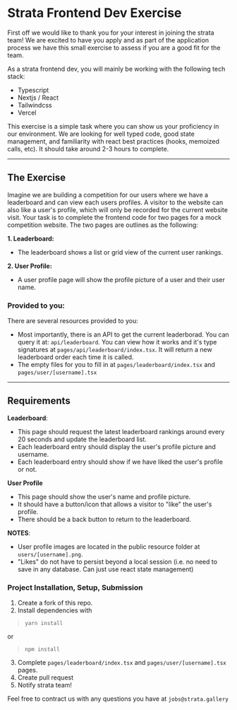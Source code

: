 # Strata Frontend Dev Exercise

First off we would like to thank you for your interest in joining the strata team! We are excited to have you apply and as part of the application process we have this small exercise to assess if you are a good fit for the team.

As a strata frontend dev, you will mainly be working with the following tech stack:
  - Typescript
  - Nextjs / React
  - Tailwindcss
  - Vercel

This exercise is a simple task where you can show us your proficiency in our environment. We are looking for well typed code, good state management, and familiarity with react best practices (hooks, memoized calls, etc). It should take around 2-3 hours to complete.

---

## The Exercise

Imagine we are building a competition for our users where we have a leaderboard and can view each users profiles. A visitor to the website can also like a user's profile, which will only be recorded for the current website visit. Your task is to complete the frontend code for two pages for a mock competition website. The two pages are outlines as the following:

**1. Leaderboard:**
- The leaderboard shows a list or grid view of the current user rankings.

**2. User Profile:**
- A user profile page will show the profile picture of a user and their user name.

### Provided to you:
There are several resources provided to you:
- Most importantly, there is an API to get the current leaderborad. You can query it at: `api/leaderboard`. You can view how it works and it's type signatures at `pages/api/leaderboard/index.tsx`. It will return a new leaderboard order each time it is called.
- The empty files for you to fill in at `pages/leaderboard/index.tsx` and `pages/user/[username].tsx`

---

## Requirements
**Leaderboard**:
- This page should request the latest leaderboard rankings around every 20 seconds and update the leaderboard list.
- Each leaderboard entry should display the user's profile picture and username.
- Each leaderboard entry should show if we have liked the user's profile or not.

**User Profile**
- This page should show the user's name and profile picture.
- It should have a button/icon that allows a visitor to "like" the user's profile.
- There should be a back button to return to the leaderboard.

**NOTES**:
- User profile images are located in the public resource folder at `users/[username].png`.
- "Likes" do not have to persist beyond a local session (i.e. no need to save in any database. Can just use react state management)


### Project Installation, Setup, Submission
1. Create a fork of this repo.
2. Install dependencies with
>`yarn install`

or
>`npm install`

3. Complete `pages/leaderboard/index.tsx` and `pages/user/[username].tsx` pages. 
4. Create pull request
5. Notify strata team!

Feel free to contract us with any questions you have at `jobs@strata.gallery`